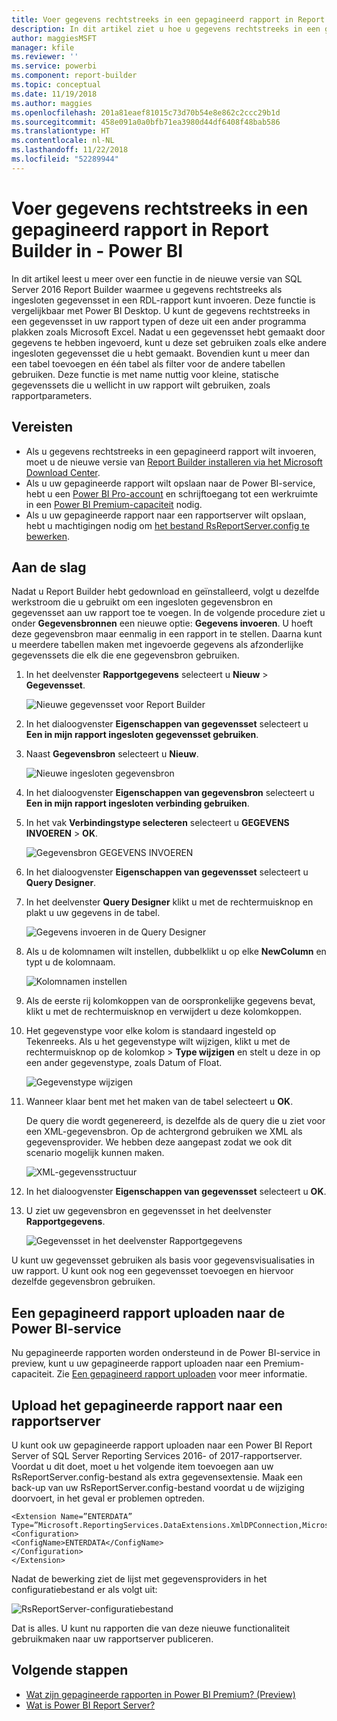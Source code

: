 ```yaml
---
title: Voer gegevens rechtstreeks in een gepagineerd rapport in Report Builder in
description: In dit artikel ziet u hoe u gegevens rechtstreeks in een gepagineerd rapport in Report Builder kunt invoeren.
author: maggiesMSFT
manager: kfile
ms.reviewer: ''
ms.service: powerbi
ms.component: report-builder
ms.topic: conceptual
ms.date: 11/19/2018
ms.author: maggies
ms.openlocfilehash: 201a81eaef81015c73d70b54e8e862c2ccc29b1d
ms.sourcegitcommit: 458e091a0a0bfb71ea3980d44df6408f48bab586
ms.translationtype: HT
ms.contentlocale: nl-NL
ms.lasthandoff: 11/22/2018
ms.locfileid: "52289944"
---
```

# <a name="enter-data-directly-in-a-paginated-report-in-report-builder---power-bi"></a>Voer gegevens rechtstreeks in een gepagineerd rapport in Report Builder in - Power BI

In dit artikel leest u meer over een functie in de nieuwe versie van SQL Server 2016 Report Builder waarmee u gegevens rechtstreeks als ingesloten gegevensset in een RDL-rapport kunt invoeren.  Deze functie is vergelijkbaar met Power BI Desktop. U kunt de gegevens rechtstreeks in een gegevensset in uw rapport typen of deze uit een ander programma plakken zoals Microsoft Excel. Nadat u een gegevensset hebt gemaakt door gegevens te hebben ingevoerd, kunt u deze set gebruiken zoals elke andere ingesloten gegevensset die u hebt gemaakt. Bovendien kunt u meer dan een tabel toevoegen en één tabel als filter voor de andere tabellen gebruiken. Deze functie is met name nuttig voor kleine, statische gegevenssets die u wellicht in uw rapport wilt gebruiken, zoals rapportparameters.
 
## <a name="prerequisites"></a>Vereisten

- Als u gegevens rechtstreeks in een gepagineerd rapport wilt invoeren, moet u de nieuwe versie van [Report Builder installeren via het Microsoft Download Center](https://www.microsoft.com/download/details.aspx?id=53613). 
- Als u uw gepagineerde rapport wilt opslaan naar de Power BI-service, hebt u een [Power BI Pro-account](service-self-service-signup-for-power-bi.md) en schrijftoegang tot een werkruimte in een [Power BI Premium-capaciteit](service-premium.md) nodig.
- Als u uw gepagineerde rapport naar een rapportserver wilt opslaan, hebt u machtigingen nodig om [het bestand RsReportServer.config te bewerken](#upload-the-paginated-report-to-a-report-server).

## <a name="get-started"></a>Aan de slag

Nadat u Report Builder hebt gedownload en geïnstalleerd, volgt u dezelfde werkstroom die u gebruikt om een ingesloten gegevensbron en gegevensset aan uw rapport toe te voegen. In de volgende procedure ziet u onder **Gegevensbronnen** een nieuwe optie: **Gegevens invoeren**.  U hoeft deze gegevensbron maar eenmalig in een rapport in te stellen. Daarna kunt u meerdere tabellen maken met ingevoerde gegevens als afzonderlijke gegevenssets die elk die ene gegevensbron gebruiken.

1. In het deelvenster **Rapportgegevens** selecteert u **Nieuw** > **Gegevensset**.

    ![Nieuwe gegevensset voor Report Builder](media/paginated-reports-enter-data/paginated-new-dataset.png)

1. In het dialoogvenster **Eigenschappen van gegevensset** selecteert u **Een in mijn rapport ingesloten gegevensset gebruiken**.

1. Naast **Gegevensbron** selecteert u **Nieuw**.

    ![Nieuwe ingesloten gegevensbron](media/paginated-reports-enter-data/paginated-new-data-source.png)

1. In het dialoogvenster **Eigenschappen van gegevensbron** selecteert u **Een in mijn rapport ingesloten verbinding gebruiken**.
2. In het vak **Verbindingstype selecteren** selecteert u **GEGEVENS INVOEREN** > **OK**.

    ![Gegevensbron GEGEVENS INVOEREN](media/paginated-reports-enter-data/paginated-data-source-properties-enter-data.png)

1. In het dialoogvenster **Eigenschappen van gegevensset** selecteert u **Query Designer**.
2. In het deelvenster **Query Designer** klikt u met de rechtermuisknop en plakt u uw gegevens in de tabel.

    ![Gegevens invoeren in de Query Designer](media/paginated-reports-enter-data/paginated-enter-data.png)

1. Als u de kolomnamen wilt instellen, dubbelklikt u op elke **NewColumn** en typt u de kolomnaam.

    ![Kolomnamen instellen](media/paginated-reports-enter-data/paginated-column-name.png)

1. Als de eerste rij kolomkoppen van de oorspronkelijke gegevens bevat, klikt u met de rechtermuisknop en verwijdert u deze kolomkoppen.
    
9. Het gegevenstype voor elke kolom is standaard ingesteld op Tekenreeks. Als u het gegevenstype wilt wijzigen, klikt u met de rechtermuisknop op de kolomkop > **Type wijzigen** en stelt u deze in op een ander gegevenstype, zoals Datum of Float.

    ![Gegevenstype wijzigen](media/paginated-reports-enter-data/paginated-data-type.png)

1. Wanneer klaar bent met het maken van de tabel selecteert u **OK**.  

    De query die wordt gegenereerd, is dezelfde als de query die u ziet voor een XML-gegevensbron. Op de achtergrond gebruiken we XML als gegevensprovider.  We hebben deze aangepast zodat we ook dit scenario mogelijk kunnen maken.

    ![XML-gegevensstructuur](media/paginated-reports-enter-data/paginated-xml-data.png)

12. In het dialoogvenster **Eigenschappen van gegevensset** selecteert u **OK**.

13. U ziet uw gegevensbron en gegevensset in het deelvenster **Rapportgegevens**.

    ![Gegevensset in het deelvenster Rapportgegevens](media/paginated-reports-enter-data/paginated-report-data-pane.png)

U kunt uw gegevensset gebruiken als basis voor gegevensvisualisaties in uw rapport. U kunt ook nog een gegevensset toevoegen en hiervoor dezelfde gegevensbron gebruiken.

## <a name="upload-the-paginated-report-to-the-power-bi-service"></a>Een gepagineerd rapport uploaden naar de Power BI-service

Nu gepagineerde rapporten worden ondersteund in de Power BI-service in preview, kunt u uw gepagineerde rapport uploaden naar een Premium-capaciteit. Zie [Een gepagineerd rapport uploaden](paginated-reports-save-to-power-bi-service.md#upload-a-paginated-report) voor meer informatie.

## <a name="upload-the-paginated-report-to-a-report-server"></a>Upload het gepagineerde rapport naar een rapportserver

U kunt ook uw gepagineerde rapport uploaden naar een Power BI Report Server of SQL Server Reporting Services 2016- of 2017-rapportserver. Voordat u dit doet, moet u het volgende item toevoegen aan uw RsReportServer.config-bestand als extra gegevensextensie. Maak een back-up van uw RsReportServer.config-bestand voordat u de wijziging doorvoert, in het geval er problemen optreden.

```
<Extension Name=”ENTERDATA” Type=”Microsoft.ReportingServices.DataExtensions.XmlDPConnection,Microsoft.ReportingServices.DataExtensions”>
<Configuration>
<ConfigName>ENTERDATA</ConfigName>
</Configuration>
</Extension>
```

Nadat de bewerking ziet de lijst met gegevensproviders in het configuratiebestand er als volgt uit:

![RsReportServer-configuratiebestand](media/paginated-reports-enter-data/paginated-rsreportserver-config-file.png)

Dat is alles. U kunt nu rapporten die van deze nieuwe functionaliteit gebruikmaken naar uw rapportserver publiceren.

## <a name="next-steps"></a>Volgende stappen

- [Wat zijn gepagineerde rapporten in Power BI Premium? (Preview)](paginated-reports-report-builder-power-bi.md)
- [Wat is Power BI Report Server?](report-server/get-started.md)
